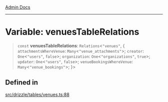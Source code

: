 [Admin Docs](/)

***

# Variable: venuesTableRelations

> `const` **venuesTableRelations**: `Relations`\<`"venues"`, \{ `attachmentsWhereVenue`: `Many`\<`"venue_attachments"`\>; `creator`: `One`\<`"users"`, `false`\>; `organization`: `One`\<`"organizations"`, `true`\>; `updater`: `One`\<`"users"`, `false`\>; `venueBookingsWhereVenue`: `Many`\<`"venue_bookings"`\>; \}\>

## Defined in

[src/drizzle/tables/venues.ts:88](https://github.com/NishantSinghhhhh/talawa-api/blob/05ae6a4794762096d917a90a3af0db22b7c47392/src/drizzle/tables/venues.ts#L88)
